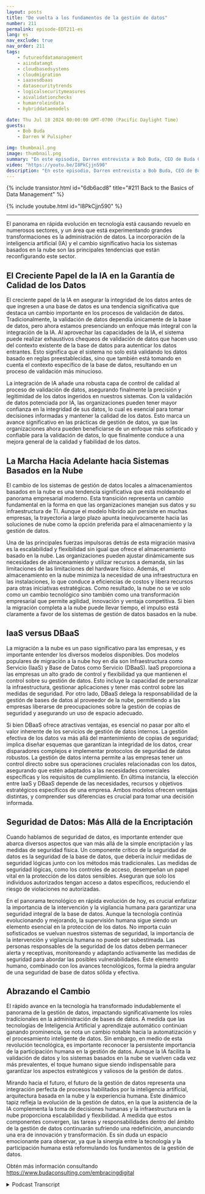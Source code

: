 ```yaml
---
layout: posts
title: "De vuelta a los fundamentos de la gestión de datos"
number: 211
permalink: episode-EDT211-es
lang: es
nav_exclude: true
nav_order: 211
tags:
    - futureofdatamanagement
    - aiindatamgt
    - cloudbasedsystems
    - cloudmigration
    - iaasvsdbaas
    - datasecuritytrends
    - logicalsecuritymeasures
    - aivalidationchecks
    - humanroleindata
    - hybriddataemodels

date: Thu Jul 18 2024 00:00:00 GMT-0700 (Pacific Daylight Time)
guests:
    - Bob Buda
    - Darren W Pulsipher

img: thumbnail.png
image: thumbnail.png
summary: "En este episodio, Darren entrevista a Bob Buda, CEO de Buda Consulting. Se adentran en los fundamentos de la gestión de datos, que sigue siendo crucial a pesar de la rápida evolución de la tecnología. La integración de la IA y la transición a sistemas basados en la nube están transformando las prácticas de gestión de datos. Estos avances están mejorando la validación de datos y la escalabilidad, proporcionando a las empresas una mayor precisión, eficiencia y flexibilidad en el manejo de sus datos."
video: "https://youtu.be/I8PkCjjn590"
description: "En este episodio, Darren entrevista a Bob Buda, CEO de Buda Consulting. Se adentran en los fundamentos de la gestión de datos, que sigue siendo crucial a pesar de la rápida evolución de la tecnología. La integración de la IA y la transición a sistemas basados en la nube están transformando las prácticas de gestión de datos. Estos avances están mejorando la validación de datos y la escalabilidad, proporcionando a las empresas una mayor precisión, eficiencia y flexibilidad en el manejo de sus datos."
---
```


<div>
{% include transistor.html id="6db6acd8" title="#211 Back to the Basics of Data Management" %}

{% include youtube.html id="I8PkCjjn590" %}
</div>

---

El panorama en rápida evolución en tecnología está causando revuelo en numerosos sectores, y un área que está experimentando grandes transformaciones es la administración de datos. La incorporación de la inteligencia artificial (IA) y el cambio significativo hacia los sistemas basados en la nube son las principales tendencias que están reconfigurando este sector.

## El Creciente Papel de la IA en la Garantía de Calidad de los Datos

El creciente papel de la IA en asegurar la integridad de los datos antes de que ingresen a una base de datos es una tendencia significativa que destaca un cambio importante en los procesos de validación de datos. Tradicionalmente, la validación de datos dependía únicamente de la base de datos, pero ahora estamos presenciando un enfoque más integral con la integración de la IA. Al aprovechar las capacidades de la IA, el sistema puede realizar exhaustivos chequeos de validación de datos que hacen uso del contexto existente de la base de datos para autenticar los datos entrantes. Esto significa que el sistema no solo está validando los datos basado en reglas preestablecidas, sino que también está tomando en cuenta el contexto específico de la base de datos, resultando en un proceso de validación más minucioso.

La integración de IA añade una robusta capa de control de calidad al proceso de validación de datos, asegurando finalmente la precisión y legitimidad de los datos ingeridos en nuestros sistemas. Con la validación de datos potenciada por IA, las organizaciones pueden tener mayor confianza en la integridad de sus datos, lo cual es esencial para tomar decisiones informadas y mantener la calidad de los datos. Esto marca un avance significativo en las prácticas de gestión de datos, ya que las organizaciones ahora pueden beneficiarse de un enfoque más sofisticado y confiable para la validación de datos, lo que finalmente conduce a una mejora general de la calidad y fiabilidad de los datos.

## La Marcha Hacia Adelante hacia Sistemas Basados en la Nube

El cambio de los sistemas de gestión de datos locales a almacenamientos basados en la nube es una tendencia significativa que está moldeando el panorama empresarial moderno. Esta transición representa un cambio fundamental en la forma en que las organizaciones manejan sus datos y su infraestructura de TI. Aunque el modelo híbrido aún persiste en muchas empresas, la trayectoria a largo plazo apunta inequívocamente hacia las soluciones de nube como la opción preferida para el almacenamiento y la gestión de datos.

Una de las principales fuerzas impulsoras detrás de esta migración masiva es la escalabilidad y flexibilidad sin igual que ofrece el almacenamiento basado en la nube. Las organizaciones pueden ajustar dinámicamente sus necesidades de almacenamiento y utilizar recursos a demanda, sin las limitaciones de las limitaciones del hardware físico. Además, el almacenamiento en la nube minimiza la necesidad de una infraestructura en las instalaciones, lo que conduce a eficiencias de costos y libera recursos para otras iniciativas estratégicas. Como resultado, la nube no se ve solo como un cambio tecnológico sino también como una transformación empresarial que permite agilidad, innovación y ventaja competitiva. Si bien la migración completa a la nube puede llevar tiempo, el impulso está claramente a favor de los sistemas de gestión de datos basados en la nube.

## IaaS versus DBaaS

La migración a la nube es un paso significativo para las empresas, y es importante entender los diversos modelos disponibles. Dos modelos populares de migración a la nube hoy en día son Infraestructura como Servicio (IaaS) y Base de Datos como Servicio (DBaaS). IaaS proporciona a las empresas un alto grado de control y flexibilidad ya que mantienen el control sobre su gestión de datos. Esto incluye la capacidad de personalizar la infraestructura, gestionar aplicaciones y tener más control sobre las medidas de seguridad. Por otro lado, DBaaS delega la responsabilidad de la gestión de bases de datos al proveedor de la nube, permitiendo a las empresas liberarse de preocupaciones sobre la gestión de copias de seguridad y asegurando un uso de espacio adecuado.

Si bien DBaaS ofrece atractivas ventajas, es esencial no pasar por alto el valor inherente de los servicios de gestión de datos internos. La gestión efectiva de los datos va más allá del mantenimiento de copias de seguridad; implica diseñar esquemas que garantizan la integridad de los datos, crear disparadores complejos e implementar protocolos de seguridad de datos robustos. La gestión de datos interna permite a las empresas tener un control directo sobre sus operaciones cruciales relacionadas con los datos, asegurando que estén adaptados a las necesidades comerciales específicas y los requisitos de cumplimiento. En última instancia, la elección entre IaaS y DBaaS depende de las necesidades, recursos y objetivos estratégicos específicos de una empresa. Ambos modelos ofrecen ventajas distintas, y comprender sus diferencias es crucial para tomar una decisión informada.

## Seguridad de Datos: Más Allá de la Encriptación

Cuando hablamos de seguridad de datos, es importante entender que abarca diversos aspectos que van más allá de la simple encriptación y las medidas de seguridad física. Un componente crítico de la seguridad de datos es la seguridad de la base de datos, que debería incluir medidas de seguridad lógicas junto con los métodos más tradicionales. Las medidas de seguridad lógicas, como los controles de acceso, desempeñan un papel vital en la protección de los datos sensibles. Aseguran que solo los individuos autorizados tengan acceso a datos específicos, reduciendo el riesgo de violaciones no autorizadas.

En el panorama tecnológico en rápida evolución de hoy, es crucial enfatizar la importancia de la intervención y la vigilancia humana para garantizar una seguridad integral de la base de datos. Aunque la tecnología continúa evolucionando y mejorando, la supervisión humana sigue siendo un elemento esencial en la protección de los datos. No importa cuán sofisticados se vuelvan nuestros sistemas de seguridad, la importancia de la intervención y vigilancia humana no puede ser subestimada. Las personas responsables de la seguridad de los datos deben permanecer alerta y receptivas, monitoreando y adaptando activamente las medidas de seguridad para abordar las posibles vulnerabilidades. Este elemento humano, combinado con los avances tecnológicos, forma la piedra angular de una seguridad de base de datos sólida y efectiva.

## Abrazando el Cambio

El rápido avance en la tecnología ha transformado indudablemente el panorama de la gestión de datos, impactando significativamente los roles tradicionales en la administración de bases de datos. A medida que las tecnologías de Inteligencia Artificial y aprendizaje automático continúan ganando prominencia, se nota un cambio notable hacia la automatización y el procesamiento inteligente de datos. Sin embargo, en medio de esta revolución tecnológica, es importante reconocer la persistente importancia de la participación humana en la gestión de datos. Aunque la IA facilita la validación de datos y los sistemas basados en la nube se vuelven cada vez más prevalentes, el toque humano sigue siendo indispensable para garantizar los aspectos estratégicos y valiosos de la gestión de datos.

Mirando hacia el futuro, el futuro de la gestión de datos representa una integración perfecta de procesos habilitados por la inteligencia artificial, arquitectura basada en la nube y la experiencia humana. Este dinámico tapiz refleja la evolución de la gestión de datos, en la que la asistencia de la IA complementa la toma de decisiones humanas y la infraestructura en la nube proporciona escalabilidad y flexibilidad. A medida que estos componentes convergen, las tareas y responsabilidades dentro del ámbito de la gestión de datos continuarán sufriendo una redefinición, anunciando una era de innovación y transformación. Es sin duda un espacio emocionante para observar, ya que la sinergia entre la tecnología y la participación humana está reformulando los fundamentos de la gestión de datos.

Obtén más información consultando https://www.budaconsulting.com/embracingdigital



<details>
<summary> Podcast Transcript </summary>

<p></p>

</details>
